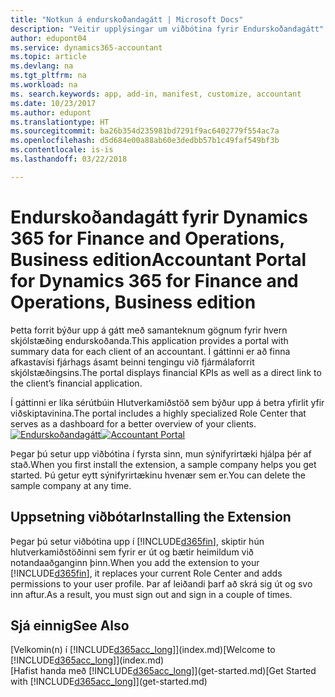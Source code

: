 ```yaml
---
title: "Notkun á endurskoðandagátt | Microsoft Docs"
description: "Veitir upplýsingar um viðbótina fyrir Endurskoðandagátt"
author: edupont04
ms.service: dynamics365-accountant
ms.topic: article
ms.devlang: na
ms.tgt_pltfrm: na
ms.workload: na
ms. search.keywords: app, add-in, manifest, customize, accountant
ms.date: 10/23/2017
ms.author: edupont
ms.translationtype: HT
ms.sourcegitcommit: ba26b354d235981bd7291f9ac6402779f554ac7a
ms.openlocfilehash: d5d684e00a88ab60e3dedbb57b1c49faf549bf3b
ms.contentlocale: is-is
ms.lasthandoff: 03/22/2018

---
```

# <a name="accountant-portal-for-dynamics-365-for-finance-and-operations-business-edition"></a><span data-ttu-id="5cb89-103">Endurskoðandagátt fyrir Dynamics 365 for Finance and Operations, Business edition</span><span class="sxs-lookup"><span data-stu-id="5cb89-103">Accountant Portal for Dynamics 365 for Finance and Operations, Business edition</span></span>
<span data-ttu-id="5cb89-104">Þetta forrit býður upp á gátt með samanteknum gögnum fyrir hvern skjólstæðing endurskoðanda.</span><span class="sxs-lookup"><span data-stu-id="5cb89-104">This application provides a portal with summary data for each client of an accountant.</span></span> <span data-ttu-id="5cb89-105">Í gáttinni er að finna afkastavísi fjárhags ásamt beinni tengingu við fjármálaforrit skjólstæðingsins.</span><span class="sxs-lookup"><span data-stu-id="5cb89-105">The portal displays financial KPIs as well as a direct link to the client’s financial application.</span></span>  

<span data-ttu-id="5cb89-106">Í gáttinni er líka sérútbúin Hlutverkamiðstöð sem býður upp á betra yfirlit yfir viðskiptavinina.</span><span class="sxs-lookup"><span data-stu-id="5cb89-106">The portal includes a highly specialized Role Center that serves as a dashboard for a better overview of your clients.</span></span>  
<span data-ttu-id="5cb89-107">[![Endurskoðandagátt](./media/accountant-get-started/accountant-dashboard.png)](https://go.microsoft.com/fwlink/?linkid=851257)</span><span class="sxs-lookup"><span data-stu-id="5cb89-107">[![Accountant Portal](./media/accountant-get-started/accountant-dashboard.png)](https://go.microsoft.com/fwlink/?linkid=851257)</span></span>

<span data-ttu-id="5cb89-108">Þegar þú setur upp viðbótina í fyrsta sinn, mun sýnifyrirtæki hjálpa þér af stað.</span><span class="sxs-lookup"><span data-stu-id="5cb89-108">When you first install the extension, a sample company helps you get started.</span></span> <span data-ttu-id="5cb89-109">Þú getur eytt sýnifyrirtækinu hvenær sem er.</span><span class="sxs-lookup"><span data-stu-id="5cb89-109">You can delete the sample company at any time.</span></span>  

## <a name="installing-the-extension"></a><span data-ttu-id="5cb89-110">Uppsetning viðbótar</span><span class="sxs-lookup"><span data-stu-id="5cb89-110">Installing the Extension</span></span>
<span data-ttu-id="5cb89-111">Þegar þú setur viðbótina upp í [!INCLUDE[d365fin](includes/d365fin_md.md)], skiptir hún hlutverkamiðstöðinni sem fyrir er út og bætir heimildum við notandaaðganginn þinn.</span><span class="sxs-lookup"><span data-stu-id="5cb89-111">When you add the extension to your [!INCLUDE[d365fin](includes/d365fin_md.md)], it replaces your current Role Center and adds permissions to your user profile.</span></span> <span data-ttu-id="5cb89-112">Þar af leiðandi þarf að skrá sig út og svo inn aftur.</span><span class="sxs-lookup"><span data-stu-id="5cb89-112">As a result, you must sign out and sign in a couple of times.</span></span>  

## <a name="see-also"></a><span data-ttu-id="5cb89-113">Sjá einnig</span><span class="sxs-lookup"><span data-stu-id="5cb89-113">See Also</span></span>
<span data-ttu-id="5cb89-114">[Velkomin(n) í [!INCLUDE[d365acc_long](includes/d365acc_long_md.md)]](index.md)</span><span class="sxs-lookup"><span data-stu-id="5cb89-114">[Welcome to [!INCLUDE[d365acc_long](includes/d365acc_long_md.md)]](index.md)</span></span>  
<span data-ttu-id="5cb89-115">[Hafist handa með [!INCLUDE[d365acc_long](includes/d365acc_long_md.md)]](get-started.md)</span><span class="sxs-lookup"><span data-stu-id="5cb89-115">[Get Started with [!INCLUDE[d365acc_long](includes/d365acc_long_md.md)]](get-started.md)</span></span>  

